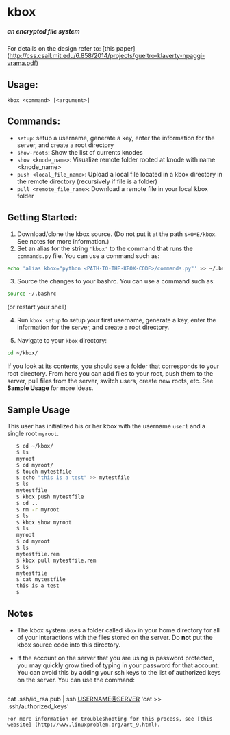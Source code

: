 # kbox
##### an encrypted file system

For details on the design refer to:
[this paper] (http://css.csail.mit.edu/6.858/2014/projects/gueltro-klaverty-npaggi-vrama.pdf)

## Usage:
`kbox <command> [<argument>]`

## Commands:
- `setup`: setup a username, generate a key, enter the information for the server, and create a root directory
- `show-roots`: Show the list of currents knodes
- `show <knode_name>`: Visualize remote folder rooted at knode with name <knode_name>
- `push <local_file_name>`: Upload a local file located in a kbox directory in the remote directory (recursively if file is a folder)
- `pull <remote_file_name>`: Download a remote file in your local kbox folder

## Getting Started:
1. Download/clone the kbox source. (Do not put it at the path `$HOME/kbox`. See notes for more information.)
2. Set an alias for the string `'kbox'` to the command that runs the `commands.py` file. You can use a command such as: 

 ```bash
echo 'alias kbox="python <PATH-TO-THE-KBOX-CODE>/commands.py"' >> ~/.bashrc
```

3. Source the changes to your bashrc. You can use a command such as:

  ```bash
  source ~/.bashrc
  ```
(or restart your shell)

4. Run `kbox setup` to setup your first username, generate a key, enter the information for the server, and create a root directory.

5. Navigate to your `kbox` directory:

  ```bash
cd ~/kbox/
``` 
If you look at its contents, you should see a folder that corresponds to your root directory. From here you can add files to your root, push them to the server, pull files from the server, switch users, create new roots, etc. See **Sample Usage** for more ideas.

## Sample Usage
This user has initialized his or her kbox with the username `user1` and a single root `myroot`.

 ```bash
    $ cd ~/kbox/
    $ ls
    myroot
    $ cd myroot/
    $ touch mytestfile
    $ echo "this is a test" >> mytestfile
    $ ls
    mytestfile
    $ kbox push mytestfile
    $ cd ..
    $ rm -r myroot
    $ ls
    $ kbox show myroot
    $ ls
    myroot
    $ cd myroot
    $ ls
    mytestfile.rem
    $ kbox pull mytestfile.rem
    $ ls
    mytestfile
    $ cat mytestfile
    this is a test
    $
```

## Notes
* The kbox system uses a folder called `kbox` in your home directory for all of your interactions with the files stored on the server. Do **not** put the kbox source code into this directory.
* If the account on the server that you are using is password protected, you may quickly grow tired of typing in your password for that account. You can avoid this by adding your ssh keys to the list of authorized keys on the server. You can use the command:

  ```bash
cat .ssh/id_rsa.pub | ssh <USERNAME@SERVER> 'cat >> .ssh/authorized_keys'
```
For more information or troubleshooting for this process, see [this website] (http://www.linuxproblem.org/art_9.html).
